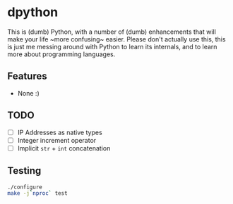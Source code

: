 # dpython

This is (dumb) Python, with a number of (dumb) enhancements that will make your life ~more confusing~ easier. Please don't actually use this, this is just me messing around with Python to learn its internals, and to learn more about programming languages.

## Features

 - None :)

## TODO

 - [  ] IP Addresses as native types
 - [  ] Integer increment operator
 - [  ] Implicit `str` + `int` concatenation

## Testing

```bash
./configure
make -j`nproc` test
```